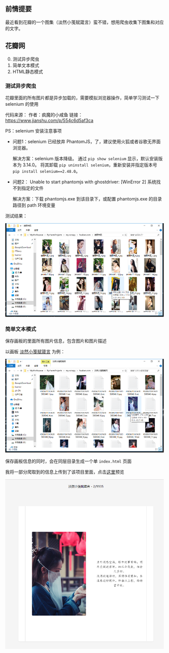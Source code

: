 
## 前情提要

最近看到花瓣的一个图集（淡然小笺赋箴言）蛮不错，想用爬虫收集下图集和对应的文字。

## 花瓣网

0. 测试异步爬虫
1. 简单文本模式
2. HTML静态模式


### 测试异步爬虫

花瓣里面的所有图片都是异步加载的，需要模拟浏览器操作，简单学习测试一下 selenium 的使用

代码来源：
作者：疯魔的小咸鱼
链接：https://www.jianshu.com/p/554c6d5af3ca

PS：selenium 安装注意事项

- 问题1：selenium 已经放弃 PhantomJS，了，建议使用火狐或者谷歌无界面浏览器。

    解决方案：selenium 版本降级。
    通过 `pip show selenium` 显示，默认安装版本为 3.14.0。 
    将其卸载 `pip uninstall selenium`，重新安装并指定版本号 `pip install selenium==2.48.0`。 

- 问题2： Unable to start phantomjs with ghostdriver: [WinError 2] 系统找不到指定的文件

    解决方案：下载 phantomjs.exe 到该目录下，或配置 phantomjs.exe 的目录路径到 path 环境变量

测试结果：

![图片截图](img/huaban-simple-1.png)

### 简单文本模式

保存画板的里面所有图片信息，包含图片和图片描述

以画板 [淡然小笺赋箴言](http://huaban.com/boards/13448395/) 为例：

![淡然小笺赋箴言](img/huaban-border-txt.png)

保存画板信息的同时，会在同层目录生成一个单 `index.html` 页面

我将一部分爬取到的信息上传到了该项目里面，点击[这里](http://huaban.com)预览

![预览界面](img/huaban-preview-border.png)
